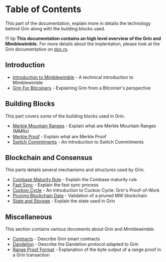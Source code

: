 # Table of Contents

This part of the documentation, explain more in details the technology behind Grin along with the building blocks used.

!!! tip
    **This documentation contains an high level overview of the Grin and Mimblewimble.**
    For more details about the implentation, please look at the Grin documentation on [doc.rs](https://docs.rs/releases/search?query=grin).

## Introduction

- [Introduction to Mimblewimble](introduction-to-mimblewimble.md) - A technical introduction to Mimblewimble
- [Grin For Bitcoiners](grin-for-bitcoiners.md) - Explaining Grin from a Bitcoiner's perspective

## Building Blocks

This part covers *some* of the building blocks used in Grin.

- [Merkle Mountain Ranges](building-blocks/merkle-mountain-ranges.md) - Explain what are Merkle Mountain Ranges (MMRs)
- [Merkle Proof](building-blocks/merkle-proof.md) - Explain what are Merkle Proof
- [Switch Commitments](building-blocks/switch-commitments.md) - An introduction to Switch Commitments

## Blockchain and Consensus

This parts details several mechanisms and structures used by Grin.

- [Coinbase Maturity Rule](blockchain-and-consensus/coinbase-maturity-rule.md) -  Explain the Coinbase maturity rule
- [Fast Sync](blockchain-and-consensus/fast-sync.md) - Explain the fast sync process
- [Cuckoo Cycle](blockchain-and-consensus/cuckoo-cycle.md) - An introduction to Cuckoo Cycle: Grin's Proof-of-Work
- [Pruning Blockchain Data](blockchain-and-consensus/pruning-blockchain-data.md) - Validation of a pruned MW blockchain
- [State and Storage](blockchain-and-consensus/state-and-storage.md) - Explain the state used in Grin

## Miscellaneous

This section contains various documents about Grin and Mimblewimble.

- [Contracts](miscellaneous/contracts.md) - Describe Grin smart contracts
- [Dandelion](miscellaneous/dandelion.md) - Describe the Dandelion protocol adapted to Grin
- [Range Proof Format](miscellaneous/range-proof-format.md) - Explanation of the byte output of a range proof in a Grin transaction
